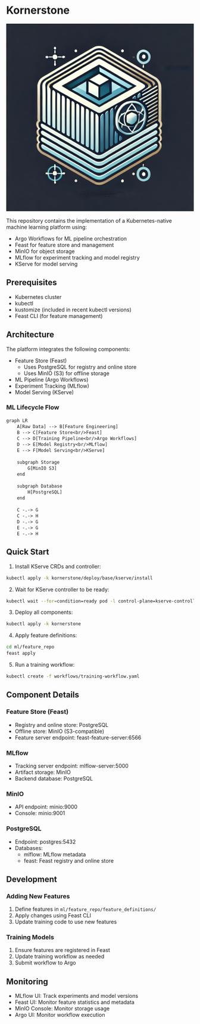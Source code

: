 # Kornerstone

![Kornerstone](docs/images/logo.png)


This repository contains the implementation of a Kubernetes-native machine learning platform using:
- Argo Workflows for ML pipeline orchestration
- Feast for feature store and management
- MinIO for object storage
- MLflow for experiment tracking and model registry
- KServe for model serving

## Prerequisites
- Kubernetes cluster
- kubectl
- kustomize (included in recent kubectl versions)
- Feast CLI (for feature management)

## Architecture
The platform integrates the following components:
- Feature Store (Feast)
  - Uses PostgreSQL for registry and online store
  - Uses MinIO (S3) for offline storage
- ML Pipeline (Argo Workflows)
- Experiment Tracking (MLflow)
- Model Serving (KServe)

### ML Lifecycle Flow
```mermaid
graph LR
    A[Raw Data] --> B[Feature Engineering]
    B --> C[Feature Store<br/>Feast]
    C --> D[Training Pipeline<br/>Argo Workflows]
    D --> E[Model Registry<br/>MLflow]
    E --> F[Model Serving<br/>KServe]
    
    subgraph Storage
        G[MinIO S3]
    end
    
    subgraph Database
        H[PostgreSQL]
    end
    
    C -.-> G
    C -.-> H
    D -.-> G
    E -.-> G
    E -.-> H
```

## Quick Start

1. Install KServe CRDs and controller:
```bash
kubectl apply -k kornerstone/deploy/base/kserve/install
```

2. Wait for KServe controller to be ready:
```bash
kubectl wait --for=condition=ready pod -l control-plane=kserve-controller-manager -n kserve --timeout=300s
```

3. Deploy all components:
```bash
kubectl apply -k kornerstone
```

4. Apply feature definitions:
```bash
cd ml/feature_repo
feast apply
```

5. Run a training workflow:
```bash
kubectl create -f workflows/training-workflow.yaml
```

## Component Details

### Feature Store (Feast)
- Registry and online store: PostgreSQL
- Offline store: MinIO (S3-compatible)
- Feature server endpoint: feast-feature-server:6566

### MLflow
- Tracking server endpoint: mlflow-server:5000
- Artifact storage: MinIO
- Backend database: PostgreSQL

### MinIO
- API endpoint: minio:9000
- Console: minio:9001

### PostgreSQL
- Endpoint: postgres:5432
- Databases:
  - mlflow: MLflow metadata
  - feast: Feast registry and online store

## Development

### Adding New Features
1. Define features in `ml/feature_repo/feature_definitions/`
2. Apply changes using Feast CLI
3. Update training code to use new features

### Training Models
1. Ensure features are registered in Feast
2. Update training workflow as needed
3. Submit workflow to Argo

## Monitoring
- MLflow UI: Track experiments and model versions
- Feast UI: Monitor feature statistics and metadata
- MinIO Console: Monitor storage usage
- Argo UI: Monitor workflow execution